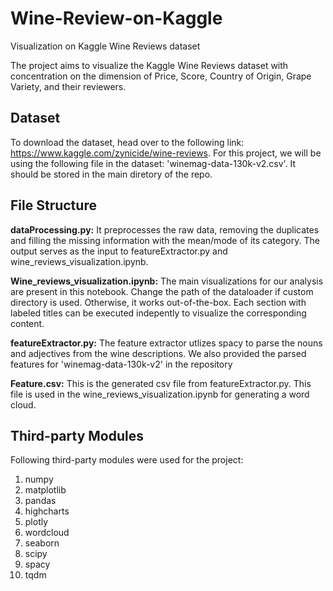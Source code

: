 # Wine-Review-on-Kaggle
Visualization on Kaggle Wine Reviews dataset

The project aims to visualize the Kaggle Wine Reviews dataset with concentration on the dimension of Price, Score, Country of Origin, Grape Variety, and their reviewers. 

## Dataset
To download the dataset, head over to the following link: https://www.kaggle.com/zynicide/wine-reviews. 
For this project, we will be using the following file in the dataset: 'winemag-data-130k-v2.csv'. It should be stored in the main diretory of the repo.

## File Structure 
**dataProcessing.py:** It preprocesses the raw data, removing the duplicates and filling the missing information with the mean/mode of its category. The output serves as the input to featureExtractor.py and wine_reviews_visualization.ipynb. 

**Wine_reviews_visualization.ipynb:** The main visualizations for our analysis are present in this notebook. Change the path of the dataloader if custom directory is used. Otherwise, it works out-of-the-box. Each section with labeled titles can be executed indepently to visualize the corresponding content. 

**featureExtractor.py:** The feature extractor utlizes spacy to parse the nouns and adjectives from the wine descriptions. We also provided the parsed features for 'winemag-data-130k-v2' in the repository

**Feature.csv:** This is the generated csv file from featureExtractor.py. This file is used in the wine_reviews_visualization.ipynb for generating a word cloud.

## Third-party Modules
Following third-party modules were used for the project:
1. numpy
2. matplotlib
3. pandas
4. highcharts
5. plotly
6. wordcloud
7. seaborn
8. scipy
9. spacy
10. tqdm

